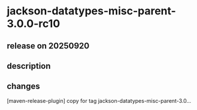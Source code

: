 # jackson-datatypes-misc-parent-3.0.0-rc10

## release on 20250920
## description
## changes
[maven-release-plugin] copy for tag jackson-datatypes-misc-parent-3.0…

